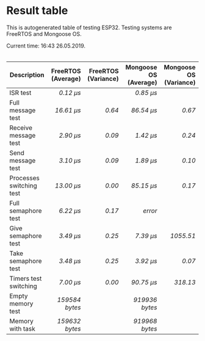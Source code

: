 # Result table
This is autogenerated table of testing ESP32. Testing systems are FreeRTOS and Mongoose OS.

Current time: 16:43 26.05.2019. <br/> <br/>

| Description | FreeRTOS (Average) | FreeRTOS (Variance) | Mongoose OS (Average) | Mongoose OS (Variance) |
| --- | ---: | ---: | ---: | ---: |
| ISR test | *0.12 µs* |  | *0.85 µs* |  |
| Full message test | *16.61 µs* | *0.64* | *86.54 µs* | *0.67* |
| Receive message test | *2.90 µs* | *0.09* | *1.42 µs* | *0.24* |
| Send message test | *3.10 µs* | *0.09* | *1.89 µs* | *0.10* |
| Processes switching test | *13.00 µs* | *0.00* | *85.15 µs* | *0.17* |
| Full semaphore test | *6.22 µs* | *0.17* | *error* |  |
| Give semaphore test | *3.49 µs* | *0.25* | *7.39 µs* | *1055.51* |
| Take semaphore test | *3.48 µs* | *0.25* | *3.92 µs* | *0.07* |
| Timers test switching | *7.00 µs* | *0.00* | *90.75 µs* | *318.13* |
| Empty memory test | *159584 bytes* |  | *919936 bytes* |  |
| Memory with task | *159632 bytes* |  | *919968 bytes* |  |
